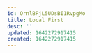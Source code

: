 ```yaml
---
id: OrnlBPjL5UDsBI1RvpgMo
title: Local First
desc: ''
updated: 1642272917415
created: 1642272917415
---
```


